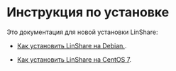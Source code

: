 # Инструкция по установке

Это документация для новой установки LinShare:  

* [Как установить LinShare на Debian.](linshare-install.md).

* [Как установить LinShare на CentOS 7](linshare-install-centos-7.md).